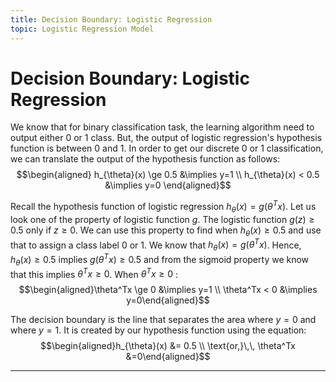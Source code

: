 ```yaml
---
title: Decision Boundary: Logistic Regression
topic: Logistic Regression Model
---
```


# Decision Boundary: Logistic Regression

We know that for binary classification task, the learning algorithm need to output either $0$ or $1$ class. But, the output of logistic regression's hypothesis function is between $0$ and $1$. In order to get our discrete $0$ or $1$ classification, we can translate the output of the hypothesis function as follows: $$\begin{aligned} h_{\theta}(x) \ge 0.5 &\implies y=1 \\ h_{\theta}(x) < 0.5 &\implies y=0 \end{aligned}$$

Recall the hypothesis function of logistic regression $h_{\theta}(x) = g(\theta^Tx)$. Let us look one of the property of logistic function $g$. The logistic function $g(z) \ge 0.5$ only if $z \ge 0$. We can use this property to find when $h_{\theta}(x) \ge 0.5$ and use that to assign a class label $0$ or $1$. We know that $h_{\theta}(x) = g(\theta^T x)$. Hence, $h_{\theta}(x) \ge 0.5$ implies $g(\theta^T x) \ge 0.5$ and from the sigmoid property we know that this implies $\theta^T x \ge 0$. When $\theta^T x \ge 0$ : $$\begin{aligned}\theta^Tx \ge 0 &\implies y=1 \\ \theta^Tx < 0 &\implies y=0\end{aligned}$$

The decision boundary is the line that separates the area where $y = 0$ and where $y = 1$. It is created by our hypothesis function using the equation: $$\begin{aligned}h_{\theta}(x) &= 0.5 \\ \text{or,}\,\, \theta^Tx &=0\end{aligned}$$

---